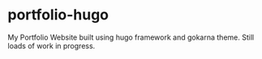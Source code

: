 # portfolio-hugo

My Portfolio Website built using hugo framework and gokarna theme.
Still loads of work in progress.
